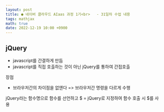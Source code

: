 ```yaml
---
layout: post
title: ● 네이버 클라우드 AIaas 과정 1기<br>   - 31일차 수업 내용
tags: mathjax
math: true
date: 2022-12-19 10:00 +0900
---
```


## jQuery

- javascript를 간결하게 만듬
- javascript를 직접 호출하는 것이 아닌 jQuery를 통하여 간접호출

장점
 - 브라우저간의 차이점을 없앤다 => 브라우저간 명령을 다르게 수행

 jQuery라는 함수명으로 함수를 선언하고
 $ = jQuery로 지정하여 함수 호출 시 $를 사용














